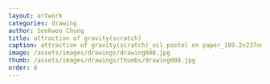 ```yaml
---
layout: artwork
categories: drawing
author: Seokwoo Chung
title: attraction of gravity(scratch)
caption: attraction of gravity(scratch)_oil pastel on paper_109.2x237㎝_2009
image: /assets/images/drawings/drawing008.jpg
thumb: /assets/images/drawings/thumbs/drawing008.jpg
order: 8
---
```

